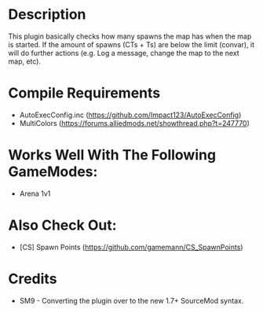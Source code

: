 # Description
This plugin basically checks how many spawns the map has when the map is started. If the amount of spawns (CTs + Ts) are below the limit (convar), it will do further actions (e.g. Log a message, change the map to the next map, etc).

# Compile Requirements
* AutoExecConfig.inc (https://github.com/Impact123/AutoExecConfig)
* MultiColors (https://forums.alliedmods.net/showthread.php?t=247770)

# Works Well With The Following GameModes:
* Arena 1v1

# Also Check Out:
* [CS] Spawn Points (https://github.com/gamemann/CS_SpawnPoints)

# Credits
* SM9 - Converting the plugin over to the new 1.7+ SourceMod syntax.
